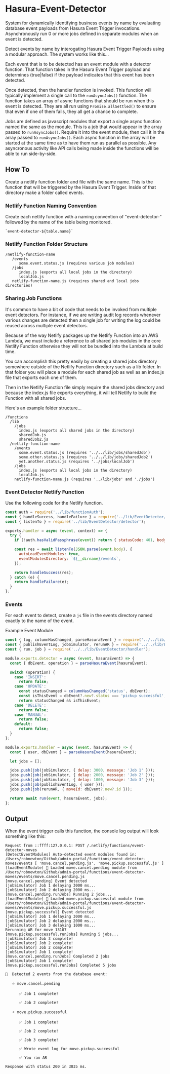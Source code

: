 # Hasura-Event-Detector

System for dynamically identifying business events by name by evaluating database event payloads from Hasura Event Trigger invocations. Asynchronously run 0 or more jobs defined in separate modules when an event is detected.

Detect events by name by interogating Hasura Event Trigger Payloads using a modular approach. The system works like this...

Each event that is to be detected has an event module with a detector function. That function takes in the Hasura Event Trigger payload and determines (true|false) if the payload indicates that this event has been detected.

Once detected, then the handler function is invoked. This function will typically implement a single call to the `runAsyncJobs()` function. The function takes an array of async functions that should be run when this event is detected. They are all run using `Promise.allSettled()` to ensure that even if one of them fails, they all get a chance to complete.

Jobs are defined as javascript modules that export a single async function named the same as the module. This is a job that would appear in the array passed to `runAsyncJobs()`. Require it into the event module, then call it in the array passed to `runAsyncJobs()`. Each async function in the array will be started at the same time as to have them run as parallel as possible. Any asyncronous activity like API calls being made inside the functions will be able to run side-by-side.

## How To

Create a netlify function folder and file with the same name. This is the function that will be triggered by the Hasura Event Trigger. Inside of that directory make a folder called events.

### Netlify Function Naming Convention

Create each netlify function with a naming convention of "event-detector-" followed by the name of the table being monitored.

```
`event-detector-${table.name}`
```

### Netlify Function Folder Structure

```
/netlify-function-name
   /events
      some.event.status.js (requires various job modules)
   /jobs
      index.js (exports all local jobs in the directory)
      localJob.js
   netlify-function-name.js (requires shared and local jobs directories)
```

### Sharing Job Functions

It's common to have a bit of code that needs to be invoked from multiple event detectors. For instance, if we are writing audit log records whenever various changes are detected then a single job for writing the log could be reused across multiple event detectors.

Because of the way Netlify packages up the Netlify Function into an AWS Lambda,
we must include a reference to all shared job modules in the core Netlify Function
otherwise they will not be bundled into the Lambda at build time.

You can accomplish this pretty easily by creating a shared jobs directory somewhere
outside of the Netlify Function directory such as a lib folder. In that folder you
will place a module for each shared job as well as an index.js file that exports
each one of them.

Then in the Netlify Function file simply require the shared jobs
directory and because the index.js file exports everything, it will tell Netlify
to build the Function with all shared jobs.

Here's an example folder structure...

```
/functions
  /lib
    /jobs
      index.js (exports all shared jobs in the directory)
      sharedJob.js
      sharedJob2.js
  /netlify-function-name
    /events
      some.event.status.js (requires '../../lib/jobs/sharedJob')
      some.other.status.js (requires '../../lib/jobs/sharedJob2')
      yet.another.status.js (requires '../jobs/localJob')
    /jobs
      index.js (exports all local jobs in the directory)
      localJob.js
    netlify-function-name.js (requires '../lib/jobs' and './jobs')
```

### Event Detector Netlify Function

Use the following code for the Netlify function.

```javascript title="netlify-function-name.js"
const auth = require('../lib/functionAuth');
const { handleSuccess, handleFailure } = require('../lib/EventDetector/helpers');
const { listenTo } = require('../lib/EventDetector/detector');

exports.handler = async (event, context) => {
  try {
    if (!auth.hasValidPassphrase(event)) return { statusCode: 401, body: `Unauthorized!` };

    const res = await listenTo(JSON.parse(event.body), {
      autoLoadEventModules: true,
      eventModulesDirectory: `${__dirname}/events`,
    });

    return handleSuccess(res);
  } catch (e) {
    return handleFailure(e);
  }
};
```

### Events

For each event to detect, create a `js` file in the events directory named exactly to the name of the event.

Example Event Module

```javascript title="some.event.status.js"
const { log, columnHasChanged, parseHasuraEvent } = require('../../lib/EventDetector/helpers');
const { publishEventLog, jobSimulator, rerunAR } = require('../../lib/EventDetector/jobs');
const { run, job } = require('../../lib/EventDetector/handler');

module.exports.detector = async (event, hasuraEvent) => {
  const { dbEvent, operation } = parseHasuraEvent(hasuraEvent);

  switch (operation) {
    case 'INSERT':
      return false;
    case 'UPDATE':
      const statusChanged = columnHasChanged('status', dbEvent);
      const isThisEvent = dbEvent?.new?.status === 'pickup successful';
      return statusChanged && isThisEvent;
    case 'DELETE':
      return false;
    case 'MANUAL':
      return false;
    default:
      return false;
  }
};

module.exports.handler = async (event, hasuraEvent) => {
  const { user, dbEvent } = parseHasuraEvent(hasuraEvent);

  let jobs = [];

  jobs.push(job(jobSimulator, { delay: 3000, message: 'Job 1' }));
  jobs.push(job(jobSimulator, { delay: 2000, message: 'Job 2' }));
  jobs.push(job(jobSimulator, { delay: 1000, message: 'Job 3' }));
  jobs.push(job(publishEventLog, { user }));
  jobs.push(job(rerunAR, { moveId: dbEvent?.new?.id }));

  return await run(event, hasuraEvent, jobs);
};
```

## Output

When the event trigger calls this function, the console log output will look something like this:

```
Request from ::ffff:127.0.0.1: POST /.netlify/functions/event-detector-moves
[DetectEventModules] Auto-detected event modules found in: /Users/robnewton/Github/admin-portal/functions/event-detector-moves/events [ 'move.cancel.pending.js', 'move.pickup.successful.js' ]
[loadEventModule] 🧩 Loaded move.cancel.pending module from /Users/robnewton/Github/admin-portal/functions/event-detector-moves/events/move.cancel.pending.js
[move.cancel.pending] Event detected
[jobSimulator] Job 1 delaying 3000 ms...
[jobSimulator] Job 2 delaying 2000 ms...
[move.cancel.pending.runJobs] Running 2 jobs...
[loadEventModule] 🧩 Loaded move.pickup.successful module from /Users/robnewton/Github/admin-portal/functions/event-detector-moves/events/move.pickup.successful.js
[move.pickup.successful] Event detected
[jobSimulator] Job 1 delaying 3000 ms...
[jobSimulator] Job 2 delaying 2000 ms...
[jobSimulator] Job 3 delaying 1000 ms...
Rerunning AR for move 13107
[move.pickup.successful.runJobs] Running 5 jobs...
[jobSimulator] Job 3 complete!
[jobSimulator] Job 2 complete!
[jobSimulator] Job 2 complete!
[jobSimulator] Job 1 complete!
[move.cancel.pending.runJobs] Completed 2 jobs
[jobSimulator] Job 1 complete!
[move.pickup.successful.runJobs] Completed 5 jobs

🔔  Detected 2 events from the database event:

   ⭐️ move.cancel.pending

      ✅ Job 1 complete!

      ✅ Job 2 complete!

   ⭐️ move.pickup.successful

      ✅ Job 1 complete!

      ✅ Job 2 complete!

      ✅ Job 3 complete!

      ✅ Wrote event log for move.pickup.successful

      ✅ You ran AR

Response with status 200 in 3035 ms.
```
